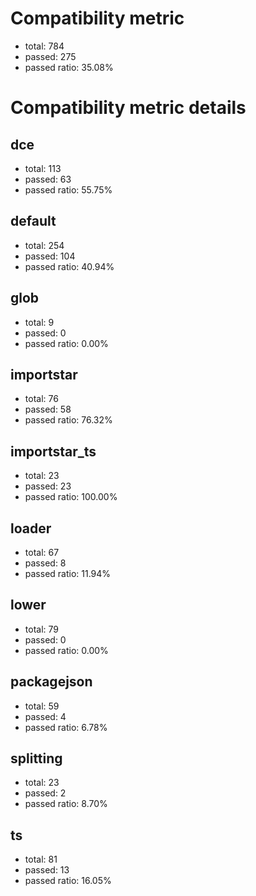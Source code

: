 # Compatibility metric
- total: 784
- passed: 275
- passed ratio: 35.08%
# Compatibility metric details
## dce
- total: 113
- passed: 63
- passed ratio: 55.75%
## default
- total: 254
- passed: 104
- passed ratio: 40.94%
## glob
- total: 9
- passed: 0
- passed ratio: 0.00%
## importstar
- total: 76
- passed: 58
- passed ratio: 76.32%
## importstar_ts
- total: 23
- passed: 23
- passed ratio: 100.00%
## loader
- total: 67
- passed: 8
- passed ratio: 11.94%
## lower
- total: 79
- passed: 0
- passed ratio: 0.00%
## packagejson
- total: 59
- passed: 4
- passed ratio: 6.78%
## splitting
- total: 23
- passed: 2
- passed ratio: 8.70%
## ts
- total: 81
- passed: 13
- passed ratio: 16.05%

